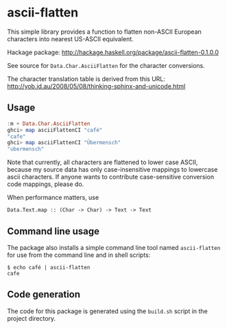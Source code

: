 # ascii-flatten

This simple library provides a function to flatten non-ASCII European
characters into nearest US-ASCII equivalent.

Hackage package: http://hackage.haskell.org/package/ascii-flatten-0.1.0.0

See source for `Data.Char.AsciiFlatten` for the character conversions.

The character translation table is derived from this URL:
http://yob.id.au/2008/05/08/thinking-sphinx-and-unicode.html

## Usage

```haskell
:m + Data.Char.AsciiFlatten
ghci> map asciiFlattenCI "café"
"cafe"
ghci> map asciiFlattenCI "Übermensch"
"ubermensch"
```

Note that currently, all characters are flattened to lower case ASCII, because
my source data has only case-insensitive mappings to lowercase ascii
characters. If anyone wants to contribute case-sensitive conversion code
mappings, please do.

When performance matters, use 

    Data.Text.map :: (Char -> Char) -> Text -> Text

## Command line usage

The package also installs a simple command line tool named `ascii-flatten` for
use from the command line and in shell scripts:

    $ echo café | ascii-flatten
    cafe


## Code generation

The code for this package is generated using the `build.sh` script in the
project directory.

